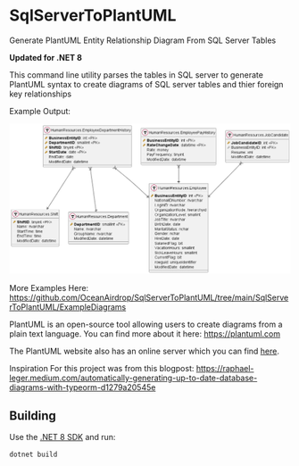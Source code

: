 # SqlServerToPlantUML
Generate PlantUML Entity Relationship Diagram From SQL Server Tables

**Updated for .NET 8**

This command line utility parses the tables in SQL server to generate PlantUML syntax to create diagrams of SQL server tables and thier foreign key relationships 

Example Output:

![alt tag](https://raw.githubusercontent.com/OceanAirdrop/SqlServerToPlantUML/main/SqlServerToPlantUML/ExampleDiagrams/AdventureWorks2014%20-%20HumanResources%20Schema.png)

More Examples Here: https://github.com/OceanAirdrop/SqlServerToPlantUML/tree/main/SqlServerToPlantUML/ExampleDiagrams



PlantUML is an open-source tool allowing users to create diagrams from a plain text language.  You can find more about it here: https://plantuml.com

The PlantUML website also has an online server which you can find [here](https://www.plantuml.com/plantuml/uml/hLLVJzim47_Ff_0qQQDe3ErbGgYg41HMDiOGhVOwNU9hSyAnkxCDpGRVVKxAm43CMA5zY9hVdzxlVBQp7Uk0dQzKzahYb3IAELC5NFyumtfjqHFzVD0lZ3Ay_JhVslhu8Vny4w11VxDzEn2B_cO-k55F3IFDz8twMWhjvu7qHXPU-4h72fmstw2eK19iC1Q6PPVKGQwmKQ9sv6gn4Fs-M9ky4nSbEUo9mI3BbXmnyXNeKxJ6Su7s_RYagHEzx7Scn9tOeaKEXwAtBHpfchGBfYTVWfKGVsiLnr1Xmz3dm4K976FZfgiJMX9SUCRWlfOfwAkHD2MKGt0jBiEpvLmbCWnn3kmgrDr1Rk5b6bk1KlyVvnCRFqyJLgXxlvehKoDsLhthBMcqThzTqMNbgQ8T6GtgS7ZignmvLT-HcP4EHWdu6yz0qw_MxDZ8Da99o0sp9fcY7k4vghYjCV6poIVaLB9bkyIkZFjrfv_0v42D7JXlMuS7Iu9Q8dT28s9C6Oz11MkK1mfc3PwJY-7lKBJ9HiQpJIKRKt5sX72EZxBsF3Dgb_WZDXSpJx91lAQV7aa6SZD3BpDNjuC_8kiCroiCsYgxwV5Z9CrqmJWE6H6ZOoDcl4YRJg1-mVwSWiEz4lGCxnVI4UVqcb8PZNKCX9eE6CD8wAAEMlUil64pxe6Mr10xayQ4ZfpHlVPeMmxkXqJhbwVceb9FJF1MhA-lY-7oTfiqSOADQhUbBMbkioUF_DNbniRbPVhAU9PJn7-kJxjFilI8hbP5lAJ_akwWbhvIsHy0).


Inspiration For this project was from this blogpost: https://raphael-leger.medium.com/automatically-generating-up-to-date-database-diagrams-with-typeorm-d1279a20545e

## Building

Use the [.NET 8 SDK](https://dotnet.microsoft.com/) and run:

```bash
dotnet build
```
